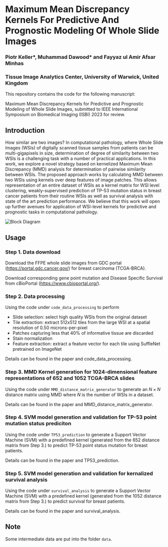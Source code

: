 # Maximum Mean Discrepancy Kernels For Predictive And Prognostic Modeling Of Whole Slide Images
### Piotr Keller*, Muhammad Dawood* and Fayyaz ul Amir Afsar Minhas
### Tissue Image Analytics Center, University of Warwick, United Kingdom

This repository contains the code for the following manuscript:

Maximum Mean Discrepancy Kernels for Predictive and Prognostic Modeling of Whole Slide Images, submitted to IEEE International Symposium on Biomedical Imaging (ISBI) 2023 for review.

## Introduction
How similar are two images? In computational pathology, where Whole Slide Images (WSIs) of digitally scanned tissue samples from patients can be multi-gigapixels in size, determination of degree of similarity between two WSIs is a challenging task with a number of practical applications. In this work, we explore a novel strategy based on kernelized Maximum Mean Discrepancy (MMD) analysis for determination of pairwise similarity between WSIs. The proposed approach works by calculating MMD between two WSIs using kernels over deep features of image patches. This allows representation of an entire dataset of WSIs as a kernel matrix for WSI level clustering, weakly-supervised prediction of TP-53 mutation status in breast cancer patients from their routine WSIs as well as survival analysis with state of the art prediction performance. We believe that this work will open up further avenues for application of WSI-level kernels for predictive and prognostic tasks in computational pathology.

<img src="workflow.png" alt="Block Diagram"/>

## Usage
### Step 1. Data download
Download the FFPE whole slide images from GDC portal (https://portal.gdc.cancer.gov/) for breast carcinoma (TCGA-BRCA).

Download corresponding gene point mutation and Disease Specific Survival from cBioPortal (https://www.cbioportal.org/).
### Step 2. Data processing
Using the code under `code_data_processing` to perform

- Slide selection: select high quality WSIs from the original dataset 
- Tile extraction: extract 512x512 tiles from the large WSI at a spatial resolution of 0.50 microns-per-pixel
- Patches capturing less that 40% of informative tissue are discarded
- Stain normalization
- Feature extraction: extract a feature vector for each tile using SuffleNet pretrained on ImageNet


Details can be found in the paper and code_data_processing.
### Step 3. MMD Kernel generation for 1024-dimensional feature representations of 652 and 1052 TCGA-BRCA slides 

Using the code under `MMD_distance_matrix_generator` to generate an $N \times N$ distance matrix using MMD where $N$ is the number of WSIs in a dataset.

Details can be found in the paper and MMD_distance_matrix_generator.

### Step 4. SVM model generation and validation for TP-53 point mutation status prediciton

Using the code under `TP53_prediction` to generate a Support Vector Machine (SVM) with a predefined kernel (generated from the 652 distance matrix from Step 3.) to predict TP-53 point status mutation for breast patients.

Details can be found in the paper and TP53_prediction.

### Step 5. SVM model generation and validation for kernalized survival analysis

Using the code under `survival_analysis` to generate a Support Vector Machine (SVM) with a predefined kernel (generated from the 1052 distance matrix from Step 3.) to predict survival for breast patients.

Details can be found in the paper and survival_analysis.

## Note

Some intermediate data are put into the folder `data`.

